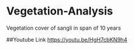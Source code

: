 # Vegetation-Analysis
Vegetation cover of sangli in span of 10 years

##Youtube Link
https://youtu.be/HgH7cbKN9h4
